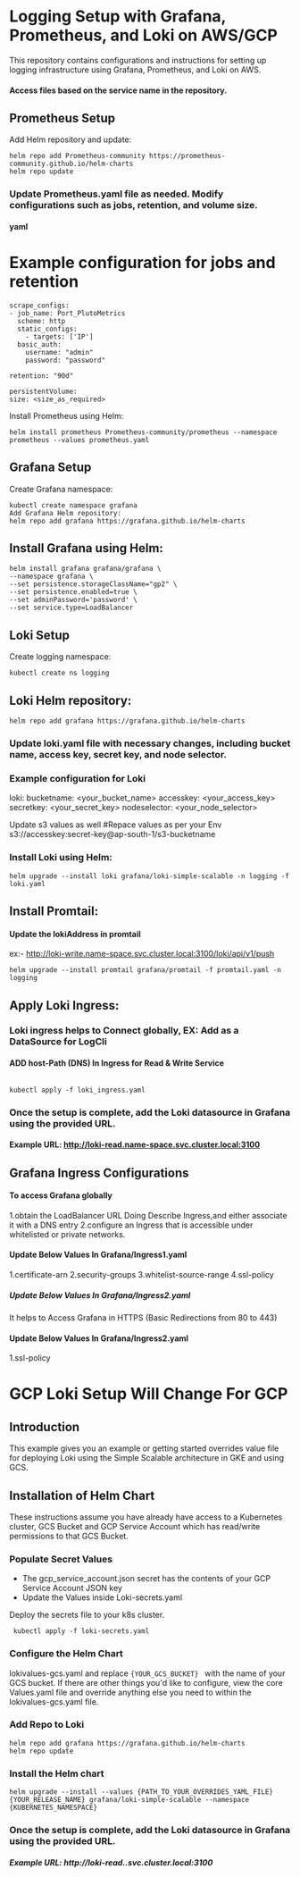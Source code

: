 
# Logging Setup with Grafana, Prometheus, and Loki on AWS/GCP

This repository contains configurations and instructions for setting up logging infrastructure using Grafana, Prometheus, and Loki on AWS.

#### Access files based on the service name in the repository. 

## Prometheus Setup
Add Helm repository and update:
  ``` 
helm repo add Prometheus-community https://prometheus-community.github.io/helm-charts
helm repo update
  ``` 
### Update Prometheus.yaml file as needed. Modify configurations such as jobs, retention, and volume size.

#### yaml
# Example configuration for jobs and retention
  ``` 
scrape_configs:
  - job_name: Port_PlutoMetrics
    scheme: http
    static_configs:
      - targets: ['IP']
    basic_auth:
      username: "admin"
      password: "password"

retention: "90d"

persistentVolume:
  size: <size_as_required>

  ``` 
  
Install Prometheus using Helm:
  ```
helm install prometheus Prometheus-community/prometheus --namespace prometheus --values prometheus.yaml
  ``` 

## Grafana Setup
Create Grafana namespace:
  ``` 
kubectl create namespace grafana
Add Grafana Helm repository:
helm repo add grafana https://grafana.github.io/helm-charts
  ``` 
## Install Grafana using Helm:

  ```
helm install grafana grafana/grafana \
  --namespace grafana \
  --set persistence.storageClassName="gp2" \
  --set persistence.enabled=true \
  --set adminPassword='password' \
  --set service.type=LoadBalancer
  ``` 
  
## Loki Setup
Create logging namespace:
  ``` 
kubectl create ns logging
  ``` 
## Loki Helm repository:
  ``` 
helm repo add grafana https://grafana.github.io/helm-charts
  ```
### Update loki.yaml file with necessary changes, including bucket name, access key, secret key, and node selector.

### Example configuration for Loki
loki:
  bucketname: <your_bucket_name>
  accesskey: <your_access_key>
  secretkey: <your_secret_key>
  nodeselector: <your_node_selector>

Update s3 values as well 
#Repace values as per your Env  
s3://accesskey:secret-key@ap-south-1/s3-bucketname 


### Install Loki using Helm:
  ``` 
helm upgrade --install loki grafana/loki-simple-scalable -n logging -f loki.yaml
  ```
## Install Promtail:

#### Update the lokiAddress in promtail

ex:- http://loki-write.name-space.svc.cluster.local:3100/loki/api/v1/push 

  ``` 
helm upgrade --install promtail grafana/promtail -f promtail.yaml -n logging
  ``` 

## Apply Loki Ingress:
### Loki ingress helps to Connect globally, EX: Add as a DataSource for LogCli

#### ADD host-Path (DNS) In Ingress for Read & Write Service

  ```

kubectl apply -f loki_ingress.yaml
  ``` 

### Once the setup is complete, add the Loki datasource in Grafana using the provided URL.

#### Example URL: http://loki-read.name-space.svc.cluster.local:3100

## Grafana Ingress Configurations 

#### To access Grafana globally

1.obtain the LoadBalancer URL Doing Describe Ingress,and either associate it with a DNS entry 
2.configure an Ingress that is accessible under whitelisted or private networks.


#### Update Below Values In Grafana/Ingress1.yaml

1.certificate-arn
2.security-groups
3.whitelist-source-range
4.ssl-policy

##### Update Below Values In Grafana/Ingress2.yaml
It helps to Access Grafana in HTTPS (Basic Redirections from 80 to 443)

#### Update Below Values In Grafana/Ingress2.yaml

1.ssl-policy 

# GCP Loki Setup Will Change For GCP

## Introduction
This example gives you an example or getting started overrides value file for deploying Loki using the Simple Scalable architecture in GKE and using GCS.

## Installation of Helm Chart
These instructions assume you have already have access to a Kubernetes cluster, GCS Bucket and GCP Service Account which has read/write permissions to that GCS Bucket.

### Populate Secret Values


- The gcp_service_account.json secret has the contents of your GCP Service Account JSON key
- Update the Values inside Loki-secrets.yaml 

Deploy the secrets file to your k8s cluster.

```
 kubectl apply -f loki-secrets.yaml
```



### Configure the Helm Chart
lokivalues-gcs.yaml and replace  ```{YOUR_GCS_BUCKET} ``` with the name of your GCS bucket. If there are other things you'd like to configure, view the core Values.yaml file and override anything else you need to within the lokivalues-gcs.yaml file.

### Add Repo to Loki 

 ```
 helm repo add grafana https://grafana.github.io/helm-charts
 helm repo update
```

### Install the Helm chart

 ```
 helm upgrade --install --values {PATH_TO_YOUR_OVERRIDES_YAML_FILE} {YOUR_RELEASE_NAME} grafana/loki-simple-scalable --namespace {KUBERNETES_NAMESPACE}
  ```

### Once the setup is complete, add the Loki datasource in Grafana using the provided URL.

##### Example URL: http://loki-read.<name-space>.svc.cluster.local:3100






















